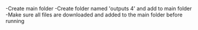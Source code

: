 -Create main folder
-Create folder named 'outputs 4' and add to main folder
-Make sure all files are downloaded and added to the main folder before running
